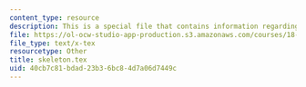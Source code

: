 ```yaml
---
content_type: resource
description: This is a special file that contains information regarding skeleton.
file: https://ol-ocw-studio-app-production.s3.amazonaws.com/courses/18-310-principles-of-discrete-applied-mathematics-fall-2013/40cb7c81bdad23b36bc84d7a06d7449c_skeleton.tex
file_type: text/x-tex
resourcetype: Other
title: skeleton.tex
uid: 40cb7c81-bdad-23b3-6bc8-4d7a06d7449c
---
```

